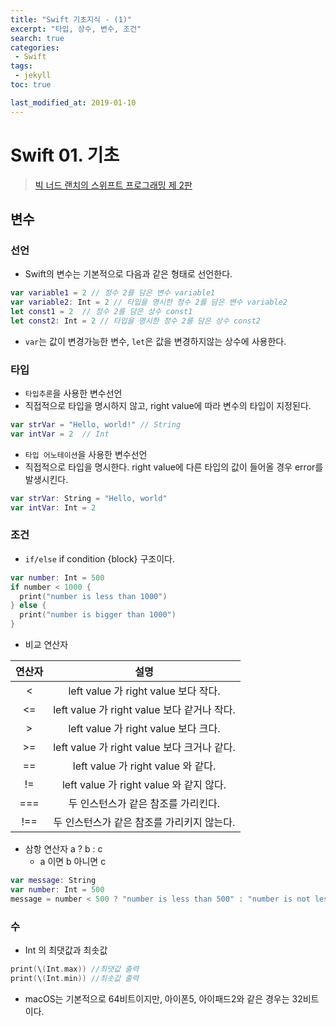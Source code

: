 ```yaml
---
title: "Swift 기초지식 - (1)"
excerpt: "타입, 상수, 변수, 조건"
search: true
categories:
 - Swift
tags:
 - jekyll
toc: true

last_modified_at: 2019-01-10
---
```


# Swift 01. 기초
> [빅 너드 랜치의 스위프트 프로그래밍 제 2판](https://forums.bignerdranch.com/c/swift-programming-the-big-nerd-ranch-guide)  

## 변수

### 선언
- Swift의 변수는 기본적으로 다음과 같은 형태로 선언한다.
```swift
var variable1 = 2 // 정수 2를 담은 변수 variable1
var variable2: Int = 2 // 타입을 명시한 정수 2를 담은 변수 variable2
let const1 = 2  // 정수 2를 담은 상수 const1
let const2: Int = 2 // 타입을 명시한 정수 2를 담은 상수 const2
```
- `var`는 값이 변경가능한 변수, `let`은 값을 변경하지않는 상수에 사용한다.  

### 타입
- `타입추론`을 사용한 변수선언   
- 직접적으로 타입을 명시하지 않고, right value에 따라 변수의 타입이 지정된다.
```swift
var strVar = "Hello, world!" // String  
var intVar = 2  // Int
```
- `타입 어노테이션`을 사용한 변수선언  
- 직접적으로 타입을 명시한다. right value에 다른 타입의 값이 들어올 경우 error를 발생시킨다.
```swift
var strVar: String = "Hello, world"  
var intVar: Int = 2
```

### 조건
- `if/else` if condition {block} 구조이다.  
```swift
var number: Int = 500
if number < 1000 {
  print("number is less than 1000")
} else {
  print("number is bigger than 1000")
}
```
- 비교 연산자  

연산자 | 설명  
:-------: | :--------:  
\< | left value 가 right value 보다 작다.  
\<= | left value 가 right value 보다 같거나 작다.  
\> | left value 가 right value 보다 크다.  
\>= | left value 가 right value 보다 크거나 같다.  
== | left value 가 right value 와 같다.  
!= | left value 가 right value 와 같지 않다.  
=== | 두 인스턴스가 같은 참조를 가리킨다.  
!== | 두 인스턴스가 같은 참조를 가리키지 않는다.  

- 삼항 연산자 a ? b : c
  - a 이면 b 아니면 c  
```swift
var message: String
var number: Int = 500
message = number < 500 ? "number is less than 500" : "number is not less than 500"
```  

### 수

- Int 의 최댓값과 최솟값  
```swift
print(\(Int.max)) //최댓값 출력
print(\(Int.min)) //최솟값 출력
```  
- macOS는 기본적으로 64비트이지만, 아이폰5, 아이패드2와 같은 경우는 32비트이다.  


